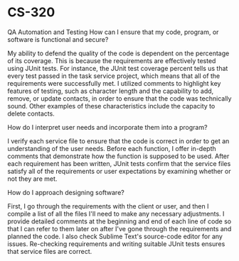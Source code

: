 # CS-320
QA Automation and Testing
How can I ensure that my code, program, or software is functional and secure?


My ability to defend the quality of the code is dependent on the percentage of its coverage. This is because the requirements are effectively tested using JUnit tests. For instance, the JUnit test coverage percent tells us that every test passed in the task service project, which means that all of the requirements were successfully met. I utilized comments to highlight key features of testing, such as character length and the capability to add, remove, or update contacts, in order to ensure that the code was technically sound. Other examples of these characteristics include the capacity to delete contacts.


How do I interpret user needs and incorporate them into a program?


I verify each service file to ensure that the code is correct in order to get an understanding of the user needs. Before each function, I offer in-depth comments that demonstrate how the function is supposed to be used. After each requirement has been written, JUnit tests confirm that the service files satisfy all of the requirements or user expectations by examining whether or not they are met.


How do I approach designing software?


First, I go through the requirements with the client or user, and then I compile a list of all the files I'll need to make any necessary adjustments. I provide detailed comments at the beginning and end of each line of code so that I can refer to them later on after I've gone through the requirements and planned the code. I also check Sublime Text's source-code editor for any issues. Re-checking requirements and writing suitable JUnit tests ensures that service files are correct.
